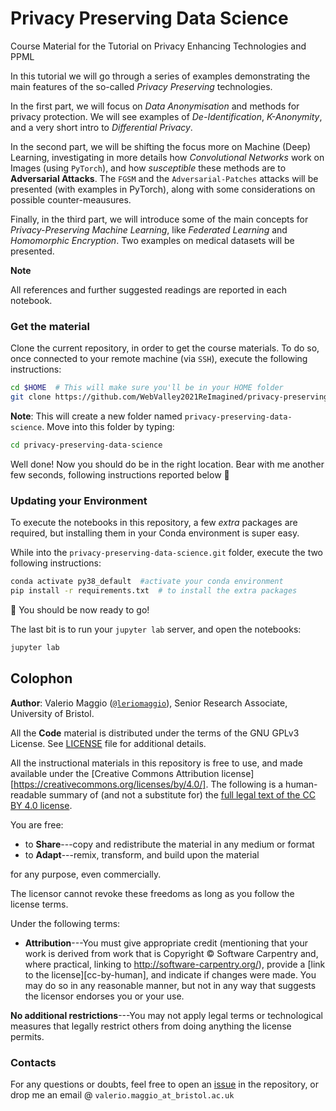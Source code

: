 # Privacy Preserving Data Science
Course Material for the Tutorial on Privacy Enhancing Technologies and PPML

In this tutorial we will go through a series of examples demonstrating the main features of the so-called _Privacy Preserving_ technologies. 

In the first part, we will focus on _Data Anonymisation_ and methods for privacy protection. We will see examples of  _De-Identification_, _K-Anonymity_, and a very short intro to _Differential Privacy_.

In the second part, we will be shifting the focus more on Machine (Deep) Learning, investigating in more details how _Convolutional Networks_ work on Images (using `PyTorch`), and how _susceptible_ these methods are to **Adversarial Attacks**.
The `FGSM` and the `Adversarial-Patches` attacks will be presented (with examples in PyTorch), along with some considerations on possible counter-meausures.

Finally, in the third part, we will introduce some of the main concepts for _Privacy-Preserving Machine Learning_, like _Federated Learning_ and _Homomorphic Encryption_. Two examples on medical datasets will be presented.

**Note**

All references and further suggested readings are reported in each notebook.

  

### Get the material

Clone the current repository, in order to get the course materials. To do so, once connected to your remote machine (via `SSH`), execute the following instructions:

```bash
cd $HOME  # This will make sure you'll be in your HOME folder
git clone https://github.com/WebValley2021ReImagined/privacy-preserving-data-science.git
```

**Note**: This will create a new folder named `privacy-preserving-data-science`. Move into this folder by typing:

```bash
cd privacy-preserving-data-science
```

Well done! Now you should do be in the right location. Bear with me another few seconds, following instructions reported below 🙏

### Updating your Environment

To execute the notebooks in this repository, a few _extra_ packages are required, but installing them in your Conda environment is super easy. 

While into the `privacy-preserving-data-science.git` folder, execute the two following instructions:

```bash
conda activate py38_default  #activate your conda environment
pip install -r requirements.txt  # to install the extra packages
```

🎉 You should be now ready to go!

The last bit is to run your `jupyter lab` server, and open the notebooks:

```bash
jupyter lab
```

## Colophon

**Author**: Valerio Maggio ([`@leriomaggio`](https://twitter.com/leriomaggio)), Senior Research Associate, University of Bristol. 

All the **Code** material is distributed under the terms of the GNU GPLv3 License. See [LICENSE](./LICENSE) file for additional details.

All the instructional materials in this repository is free to use, and made available under the [Creative Commons Attribution
license][https://creativecommons.org/licenses/by/4.0/]. The following is a human-readable summary of (and not a substitute for) the [full legal text of the CC BY 4.0
license](https://creativecommons.org/licenses/by/4.0/legalcode).

You are free:

* to **Share**---copy and redistribute the material in any medium or format
* to **Adapt**---remix, transform, and build upon the material

for any purpose, even commercially.

The licensor cannot revoke these freedoms as long as you follow the
license terms.

Under the following terms:

* **Attribution**---You must give appropriate credit (mentioning that
  your work is derived from work that is Copyright © Software
  Carpentry and, where practical, linking to
  http://software-carpentry.org/), provide a [link to the
  license][cc-by-human], and indicate if changes were made. You may do
  so in any reasonable manner, but not in any way that suggests the
  licensor endorses you or your use.

**No additional restrictions**---You may not apply legal terms or
technological measures that legally restrict others from doing
anything the license permits. 

### Contacts 

For any questions or doubts, feel free to open an [issue](https://github.com/WebValley2021ReImagined/unsupervised-learning/issues) in the repository, or drop me an email @ `valerio.maggio_at_bristol.ac.uk`

